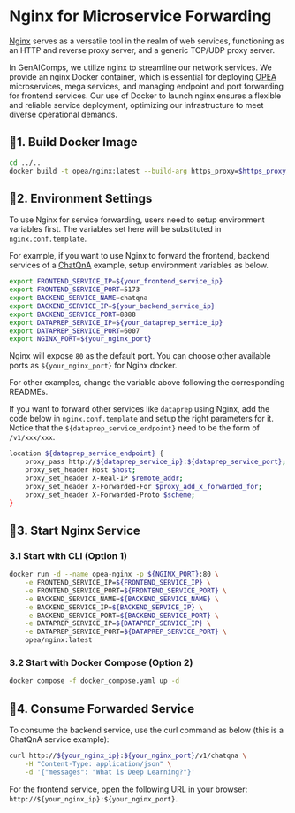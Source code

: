 # Nginx for Microservice Forwarding

[Nginx](https://nginx.org/en/) serves as a versatile tool in the realm of web services, functioning as an HTTP and reverse proxy server, and a generic TCP/UDP proxy server.

In GenAIComps, we utilize nginx to streamline our network services. We provide an nginx Docker container, which is essential for deploying [OPEA](https://github.com/opea-project) microservices, mega services, and managing endpoint and port forwarding for frontend services. Our use of Docker to launch nginx ensures a flexible and reliable service deployment, optimizing our infrastructure to meet diverse operational demands.

## 🚀1. Build Docker Image

```bash
cd ../..
docker build -t opea/nginx:latest --build-arg https_proxy=$https_proxy --build-arg http_proxy=$http_proxy -f comps/nginx/Dockerfile .
```

## 🚀2. Environment Settings

To use Nginx for service forwarding, users need to setup environment variables first. The variables set here will be substituted in `nginx.conf.template`.

For example, if you want to use Nginx to forward the frontend, backend services of a [ChatQnA](https://github.com/opea-project/GenAIExamples/tree/main/ChatQnA/README.md) example, setup environment variables as below.

```bash
export FRONTEND_SERVICE_IP=${your_frontend_service_ip}
export FRONTEND_SERVICE_PORT=5173
export BACKEND_SERVICE_NAME=chatqna
export BACKEND_SERVICE_IP=${your_backend_service_ip}
export BACKEND_SERVICE_PORT=8888
export DATAPREP_SERVICE_IP=${your_dataprep_service_ip}
export DATAPREP_SERVICE_PORT=6007
export NGINX_PORT=${your_nginx_port}
```

Nginx will expose `80` as the default port. You can choose other available ports as `${your_nginx_port}` for Nginx docker.

For other examples, change the variable above following the corresponding READMEs.

If you want to forward other services like `dataprep` using Nginx, add the code below in `nginx.conf.template` and setup the right parameters for it. Notice that the `${dataprep_service_endpoint}` need to be the form of `/v1/xxx/xxx`.

```bash
location ${dataprep_service_endpoint} {
    proxy_pass http://${dataprep_service_ip}:${dataprep_service_port};
    proxy_set_header Host $host;
    proxy_set_header X-Real-IP $remote_addr;
    proxy_set_header X-Forwarded-For $proxy_add_x_forwarded_for;
    proxy_set_header X-Forwarded-Proto $scheme;
}
```

## 🚀3. Start Nginx Service

### 3.1 Start with CLI (Option 1)

```bash
docker run -d --name opea-nginx -p ${NGINX_PORT}:80 \
	-e FRONTEND_SERVICE_IP=${FRONTEND_SERVICE_IP} \
	-e FRONTEND_SERVICE_PORT=${FRONTEND_SERVICE_PORT} \
	-e BACKEND_SERVICE_NAME=${BACKEND_SERVICE_NAME} \
    -e BACKEND_SERVICE_IP=${BACKEND_SERVICE_IP} \
    -e BACKEND_SERVICE_PORT=${BACKEND_SERVICE_PORT} \
    -e DATAPREP_SERVICE_IP=${DATAPREP_SERVICE_IP} \
    -e DATAPREP_SERVICE_PORT=${DATAPREP_SERVICE_PORT} \
    opea/nginx:latest
```

### 3.2 Start with Docker Compose (Option 2)

```bash
docker compose -f docker_compose.yaml up -d
```

## 🚀4. Consume Forwarded Service

To consume the backend service, use the curl command as below (this is a ChatQnA service example):

```bash
curl http://${your_nginx_ip}:${your_nginx_port}/v1/chatqna \
    -H "Content-Type: application/json" \
    -d '{"messages": "What is Deep Learning?"}'
```

For the frontend service, open the following URL in your browser: `http://${your_nginx_ip}:${your_nginx_port}`.
